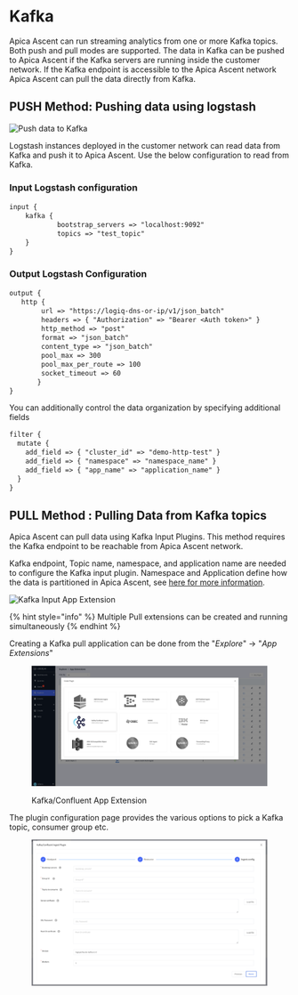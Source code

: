 # Kafka

Apica Ascent can run streaming analytics from one or more Kafka topics. Both push and pull modes are supported. The data in Kafka can be pushed to Apica Ascent if the Kafka servers are running inside the customer network. If the Kafka endpoint is accessible to the Apica Ascent network Apica Ascent can pull the data directly from Kafka.

## PUSH Method: Pushing data using logstash

![Push data to Kafka](../.gitbook/assets/kafka\_push.png)

Logstash instances deployed in the customer network can read data from Kafka and push it to Apica Ascent. Use the below configuration to read from Kafka.

### Input Logstash configuration

```
input {
    kafka {
            bootstrap_servers => "localhost:9092"
            topics => "test_topic"
    }
}
```

### Output Logstash Configuration&#x20;

```
output {
   http {
        url => "https://logiq-dns-or-ip/v1/json_batch"
        headers => { "Authorization" => "Bearer <Auth token>" }
        http_method => "post"
        format => "json_batch"
        content_type => "json_batch"
        pool_max => 300
        pool_max_per_route => 100
        socket_timeout => 60
       }
}
```

You can additionally control the data organization by specifying additional fields

```
filter {
  mutate {
    add_field => { "cluster_id" => "demo-http-test" }
    add_field => { "namespace" => "namespace_name" }
    add_field => { "app_name" => "application_name" }
  }
}
```

## PULL Method : Pulling Data from Kafka topics

Apica Ascent can pull data using Kafka Input Plugins. This method requires the Kafka endpoint to be reachable from Apica Ascent network.&#x20;

Kafka endpoint, Topic name, namespace, and application name are needed to configure the Kafka input plugin. Namespace and Application define how the data is partitioned in Apica Ascent, see [here for more information](../log-management/logs-terminology.md).&#x20;

![Kafka Input App Extension](../.gitbook/assets/kafka\_pull.png)

{% hint style="info" %}
Multiple Pull extensions can be created and running simultaneously
{% endhint %}

Creating a Kafka pull application can be done from the "_Explore_" -> "_App Extensions_"

<figure><img src="../.gitbook/assets/Screen Shot 2023-01-02 at 5.18.11 PM.png" alt=""><figcaption><p>Kafka/Confluent App Extension</p></figcaption></figure>

The plugin configuration page provides the various options to pick a Kafka topic, consumer group etc.

<figure><img src="../.gitbook/assets/Screen Shot 2023-01-02 at 5.18.40 PM.png" alt=""><figcaption></figcaption></figure>
